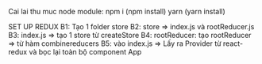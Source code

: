 Cai lai thu muc node module:
npm i (npm install)
yarn (yarn install)

SET UP REDUX
B1: Tạo 1 folder store
B2: store => index.js và rootReducer.js
B3: index.js => tạo 1 store từ createStore
B4: rootReducer: tạo rootReducer => từ hàm combinereducers
B5: vào index.js
=> Lấy ra Provider từ react-redux và bọc lại toàn bộ component App
